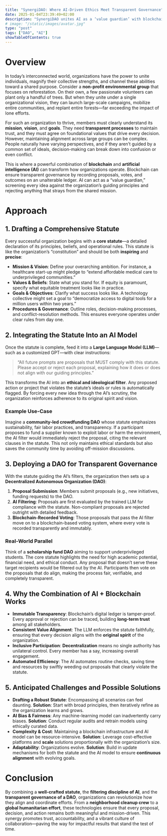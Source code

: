 ```yaml
---
title: "SynergiDAO: Where AI-Driven Ethics Meet Transparent Governance"
date: 2025-01-04T23:39:49+02:00
description: "SynergiDAO unites AI as a ‘value guardian’ with blockchain-based voting to keep every organizational proposal aligned with shared principles—empowering true, trust-based collaboration."
# image: "/static/images/avatar.jpg"
type: "post"
tags: ["DAO", "AI"]
showTableOfContents: true
---
```


# Overview

In today’s interconnected world, organizations have the power to unite individuals, magnify their collective strengths, and channel these abilities toward a shared purpose. Consider a **non-profit environmental group** that focuses on reforestation. On their own, a few passionate volunteers can plant only a handful of trees. But when they unite under a single organizational vision, they can launch large-scale campaigns, mobilize entire communities, and replant entire forests—far exceeding the impact of lone efforts.

For such an organization to thrive, members must clearly understand its **mission**, **vision**, and **goals**. They need **transparent processes** to maintain trust, and they must agree on foundational values that drive every decision. However, maintaining alignment across large groups can be complex. People naturally have varying perspectives, and if they aren’t guided by a common set of ideals, decision-making can break down into confusion or even conflict.

This is where a powerful combination of **blockchain** and **artificial intelligence (AI)** can transform how organizations operate. Blockchain can ensure transparent governance by recording proposals, votes, and outcomes on an unalterable ledger. AI can act as a “value guardian,” screening every idea against the organization’s guiding principles and rejecting anything that strays from the shared mission.

# Approach

## 1. Drafting a Comprehensive Statute

Every successful organization begins with a **core statute**—a detailed declaration of its principles, beliefs, and operational rules. This statute is like the organization’s “constitution” and should be both **inspiring** and **precise**:

- **Mission & Vision**: Define your overarching ambition. For instance, a healthcare start-up might pledge to “extend affordable medical care to underprivileged communities.”  
- **Values & Beliefs**: State what you stand for. If equity is paramount, specify what equitable treatment looks like in practice.  
- **Goals & Objectives**: Clarify what success looks like. A technology collective might set a goal to “democratize access to digital tools for a million users within two years.”  
- **Procedures & Governance**: Outline roles, decision-making processes, and conflict-resolution methods. This ensures everyone operates under clear rules from day one.

## 2. Integrating the Statute Into an AI Model

Once the statute is complete, feed it into a **Large Language Model (LLM)**—such as a customized GPT—with clear instructions:

> “All future prompts are proposals that MUST comply with this statute. Please accept or reject each proposal, explaining how it does or does not align with our guiding principles.”

This transforms the AI into an **ethical and ideological filter**. Any proposed action or project that violates the statute’s ideals or rules is automatically flagged. By forcing every new idea through the AI’s scrutiny, the organization reinforces adherence to its original spirit and vision.

### Example Use-Case

Imagine a **community-led crowdfunding DAO** whose statute emphasizes sustainability, fair labor practices, and transparency. If a participant proposes to fund a supplier known to exploit labor or harm the environment, the AI filter would immediately reject the proposal, citing the relevant clauses in the statute. This not only maintains ethical standards but also saves the community time by avoiding off-mission discussions.

## 3. Deploying a DAO for Transparent Governance

With the statute guiding the AI’s filters, the organization then sets up a **Decentralized Autonomous Organization (DAO)**:

1. **Proposal Submission**: Members submit proposals (e.g., new initiatives, funding requests) to the DAO.  
2. **AI Filtering**: Proposals are first evaluated by the trained LLM for compliance with the statute. Non-compliant proposals are rejected outright with detailed feedback.  
3. **Blockchain-Recorded Voting**: Those proposals that pass the AI filter move on to a blockchain-based voting system, where every vote is recorded transparently and immutably.

### Real-World Parallel

Think of a **scholarship fund DAO** aiming to support underprivileged students. The core statute highlights the need for high academic potential, financial need, and ethical conduct. Any proposal that doesn’t serve these target recipients would be filtered out by the AI. Participants then vote on the proposals that do align, making the process fair, verifiable, and completely transparent.

## 4. Why the Combination of AI + Blockchain Works

- **Immutable Transparency**: Blockchain’s digital ledger is tamper-proof. Every approval or rejection can be traced, building **long-term trust** among all stakeholders.  
- **Consistent Value Alignment**: The LLM enforces the statute faithfully, ensuring that every decision aligns with the **original spirit** of the organization.  
- **Inclusive Participation**: **Decentralization** means no single authority has unilateral control. Every member has a say, increasing overall engagement.  
- **Automated Efficiency**: The AI automates routine checks, saving time and resources by swiftly weeding out proposals that clearly violate the statute.

## 5. Anticipated Challenges and Possible Solutions

- **Drafting a Robust Statute**: Encompassing all scenarios can feel daunting. **Solution**: Start with broad principles, then iteratively refine as the organization learns and grows.  
- **AI Bias & Fairness**: Any machine-learning model can inadvertently carry biases. **Solution**: Conduct regular audits and retrain models using ethically curated data.  
- **Complexity & Cost**: Maintaining a blockchain infrastructure and AI model can be resource-intensive. **Solution**: Leverage cost-effective platforms and **scale** solutions proportionally with the organization’s size.  
- **Adaptability**: Organizations evolve. **Solution**: Build in update mechanisms for both the statute and the AI model to ensure **continuous alignment** with evolving goals.

# Conclusion

By combining a **well-crafted statute**, the **filtering discipline of AI**, and the **transparent governance of a DAO**, organizations can revolutionize how they align and coordinate efforts. From a **neighborhood cleanup crew** to a **global humanitarian effort**, these technologies ensure that every proposal, decision, and action remains both meaningful and mission-driven. This synergy promotes trust, accountability, and a vibrant culture of collaboration—paving the way for impactful results that stand the test of time.